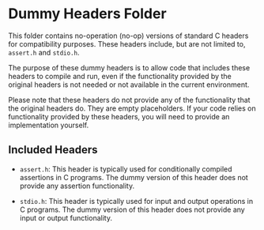 # Dummy Headers Folder

This folder contains no-operation (no-op) versions of standard C headers for compatibility purposes. These headers include, but are not limited to, `assert.h` and `stdio.h`.

The purpose of these dummy headers is to allow code that includes these headers to compile and run, even if the functionality provided by the original headers is not needed or not available in the current environment.

Please note that these headers do not provide any of the functionality that the original headers do. They are empty placeholders. If your code relies on functionality provided by these headers, you will need to provide an implementation yourself.

## Included Headers

- `assert.h`: This header is typically used for conditionally compiled assertions in C programs. The dummy version of this header does not provide any assertion functionality.

- `stdio.h`: This header is typically used for input and output operations in C programs. The dummy version of this header does not provide any input or output functionality.
